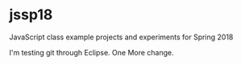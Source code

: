 # jssp18
JavaScript class example projects and experiments for Spring 2018

I'm testing git through Eclipse. One More change.